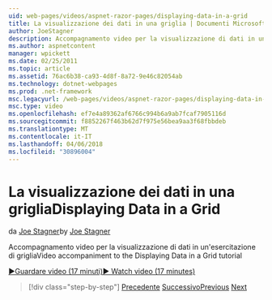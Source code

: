 ```yaml
---
uid: web-pages/videos/aspnet-razor-pages/displaying-data-in-a-grid
title: La visualizzazione dei dati in una griglia | Documenti Microsoft
author: JoeStagner
description: Accompagnamento video per la visualizzazione di dati in un'esercitazione di griglia
ms.author: aspnetcontent
manager: wpickett
ms.date: 02/25/2011
ms.topic: article
ms.assetid: 76ac6b38-ca93-4d8f-8a72-9e46c82054ab
ms.technology: dotnet-webpages
ms.prod: .net-framework
msc.legacyurl: /web-pages/videos/aspnet-razor-pages/displaying-data-in-a-grid
msc.type: video
ms.openlocfilehash: ef7e4a89362af6766c994b6a9ab7fcaf7905116d
ms.sourcegitcommit: f8852267f463b62d7f975e56bea9aa3f68fbbdeb
ms.translationtype: MT
ms.contentlocale: it-IT
ms.lasthandoff: 04/06/2018
ms.locfileid: "30896004"
---
```

<a name="displaying-data-in-a-grid"></a><span data-ttu-id="d75b3-103">La visualizzazione dei dati in una griglia</span><span class="sxs-lookup"><span data-stu-id="d75b3-103">Displaying Data in a Grid</span></span>
====================
<span data-ttu-id="d75b3-104">da [Joe Stagner](https://github.com/JoeStagner)</span><span class="sxs-lookup"><span data-stu-id="d75b3-104">by [Joe Stagner](https://github.com/JoeStagner)</span></span>

<span data-ttu-id="d75b3-105">Accompagnamento video per la visualizzazione di dati in un'esercitazione di griglia</span><span class="sxs-lookup"><span data-stu-id="d75b3-105">Video accompaniment to the Displaying Data in a Grid tutorial</span></span>

[<span data-ttu-id="d75b3-106">&#9654;Guardare video (17 minuti)</span><span class="sxs-lookup"><span data-stu-id="d75b3-106">&#9654; Watch video (17 minutes)</span></span>](https://channel9.msdn.com/Blogs/ASP-NET-Site-Videos/displaying-data-in-a-grid)

> [!div class="step-by-step"]
> <span data-ttu-id="d75b3-107">[Precedente](working-with-data-part-2.md)
> [Successivo](displaying-data-in-a-chart-part-1.md)</span><span class="sxs-lookup"><span data-stu-id="d75b3-107">[Previous](working-with-data-part-2.md)
[Next](displaying-data-in-a-chart-part-1.md)</span></span>

